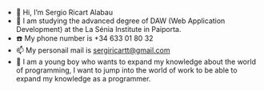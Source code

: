 - 👋 Hi, I’m Sergio Ricart Alabau
- 👀 I am studying the advanced degree of DAW (Web Application Development) at the La Sénia Institute in Paiporta.
- ☎️​ My phone number is +34 633 01 80 32
- 📫 My personail mail is sergiricartt@gmail.com
- 🏀 I am a young boy who wants to expand my knowledge about the world of programming, I want to jump into the world of work to be able to expand my knowledge as a programmer.

